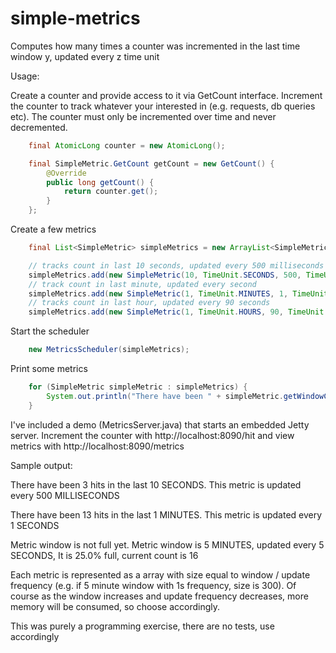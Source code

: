 simple-metrics
==============

Computes how many times a counter was incremented in the last time window y, updated every z time unit

Usage:

Create a counter and provide access to it via GetCount interface. Increment the counter to track whatever your
interested in (e.g. requests, db queries etc). The counter must only be incremented over time and never decremented.

```java
	final AtomicLong counter = new AtomicLong();

	final SimpleMetric.GetCount getCount = new GetCount() {
		@Override
		public long getCount() {
			return counter.get();
		}
	};
```		
		
Create a few metrics

```java
	final List<SimpleMetric> simpleMetrics = new ArrayList<SimpleMetric>();

	// tracks count in last 10 seconds, updated every 500 milliseconds
	simpleMetrics.add(new SimpleMetric(10, TimeUnit.SECONDS, 500, TimeUnit.MILLISECONDS, getCount));
	// track count in last minute, updated every second
	simpleMetrics.add(new SimpleMetric(1, TimeUnit.MINUTES, 1, TimeUnit.SECONDS, getCount));
	// tracks count in last hour, updated every 90 seconds
	simpleMetrics.add(new SimpleMetric(1, TimeUnit.HOURS, 90, TimeUnit.SECONDS, getCount));
```

Start the scheduler

```java
	new MetricsScheduler(simpleMetrics);
```		
		
Print some metrics

```java
	for (SimpleMetric simpleMetric : simpleMetrics) {    				
		System.out.println("There have been " + simpleMetric.getWindowCount() + " hits in the last " + simpleMetric.getWindow() + " " + simpleMetric.getWindowUnit() + ". This metric is updated every " + simpleMetric.getUpdateFrequency() + " " + simpleMetric.getUpdateFrequencyUnit());
	}
```	
	
	
I've included a demo (MetricsServer.java) that starts an embedded Jetty server. Increment the counter with http://localhost:8090/hit and view metrics with http://localhost:8090/metrics

Sample output:

There have been 3 hits in the last 10 SECONDS. This metric is updated every 500 MILLISECONDS

There have been 13 hits in the last 1 MINUTES. This metric is updated every 1 SECONDS

Metric window is not full yet. Metric window is 5 MINUTES, updated every 5 SECONDS, It is 25.0% full, current count is 16

Each metric is represented as a array  with size equal to window / update frequency (e.g. if 5 minute window with 1s frequency, size is 300). Of course as the window increases and update frequency decreases, more memory will be consumed, so choose accordingly.

This was purely a programming exercise, there are no tests, use accordingly
